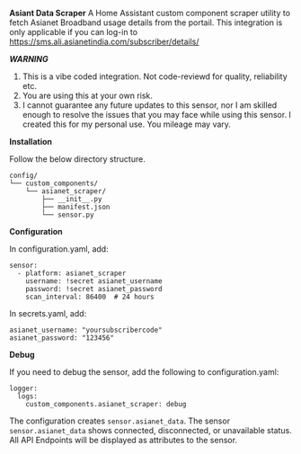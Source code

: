 **Asiant Data Scraper**
A Home Assistant custom component scraper utility to fetch Asianet Broadband usage details from the portail. 
This integration is only applicable if you can log-in to https://sms.ali.asianetindia.com/subscriber/details/

_**WARNING**_
1. This is a vibe coded integration. Not code-reviewd for quality, reliability etc. 
2. You are using this at your own risk.
3. I cannot guarantee any future updates to this sensor, nor I am skilled enough to resolve the issues that you may face while using this sensor. I created this for my personal use. You mileage may vary. 

**Installation**

Follow the below directory structure. 
```
config/
└── custom_components/
    └── asianet_scraper/
        ├── __init__.py
        ├── manifest.json
        └── sensor.py
```

**Configuration**

In configuration.yaml, add:
```
sensor:
  - platform: asianet_scraper
    username: !secret asianet_username
    password: !secret asianet_password
    scan_interval: 86400  # 24 hours
```
In secrets.yaml, add:
```
asianet_username: "yoursubscribercode"
asianet_password: "123456"
```

**Debug**

If you need to debug the sensor, add the following to configuration.yaml:
```
logger:
  logs:
    custom_components.asianet_scraper: debug
```

The configuration creates `sensor.asianet_data`. 
The sensor `sensor.asianet_data` shows connected, disconnected, or unavailable status. All API Endpoints will be displayed as attributes to the sensor. 
